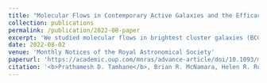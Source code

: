 ```yaml
---
title: "Molecular Flows in Contemporary Active Galaxies and the Efficacy of Radio-Mechanical Feedback"
collection: publications
permalink: /publication/2022-08-paper
excerpt: 'We studied molecular flows in brightest cluster galaxies (BCGs) and compared them with molecular flows in early type galaxies. Molecular flows in BCGs powered by radio-mechanical feedback are larger, heavier and slower. We found that radio feedback is generally more effective at lifting gas in galaxies compared to quasars and starburst winds. Star formation in BCGs is quenched compared to other galaxies.'
date: 2022-08-02
venue: 'Monthly Notices of the Royal Astronomical Society'
paperurl: 'https://academic.oup.com/mnras/advance-article/doi/10.1093/mnras/stac2168/6653098'
citation: '<b>Prathamesh D. Tamhane</b>, Brian R. McNamara, Helen R. Russell, Alastaire C. Edge, Andrew C. Fabian, Paul E. J. Nulsen, Iurii V. Babyk et. al, (2022). &quot;Molecular Flows in Contemporary Active Galaxies and the Efficacy of Radio-Mechanical Feedback.&quot; <i>MNRAS</i>, Volume 516, Issue 1.'
---
```

<!-- This paper is about the number 1. The number 2 is left for future work.

[Download paper here](http://academicpages.github.io/files/paper1.pdf)

Recommended citation: Your Name, You. (2009). "Paper Title Number 1." <i>Journal 1</i>. 1(1). -->
